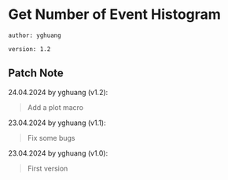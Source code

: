 # Get Number of Event Histogram

`author: yghuang`

`version: 1.2`

## Patch Note

24.04.2024 by yghuang (v1.2):

> Add a plot macro

23.04.2024 by yghuang (v1.1):

> Fix some bugs

23.04.2024 by yghuang (v1.0):

> First version
